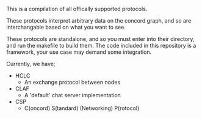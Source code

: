 
This is a compilation of all offically supported protocols.

These protocols interpret arbitrary data on the concord graph, and so are interchangable based on what you want to see.

These protocols are standalone, and so you must enter into their directory, and run the makefile to build them. The code included in this repository is a framework, your use case may demand some integration.

Currently, we have;
- HCLC
  - An exchange protocol between nodes
- CLAF
  - A 'default' chat server implementation
- CSP
  - C(oncord) S(tandard) (Networking) P(rotocol)
